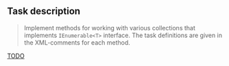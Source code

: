 ﻿## Task description ##

> Implement methods for working with various collections that implements ```IEnumerable<T>``` interface. The task definitions are given in the  XML-comments for each method.

[TODO](https://github.com/EPM-RD-NETLAB/Developing-modern-web-applications-with-ASP.NET-and-Microsoft-Azure/blob/master/PadawansToDo.md)
